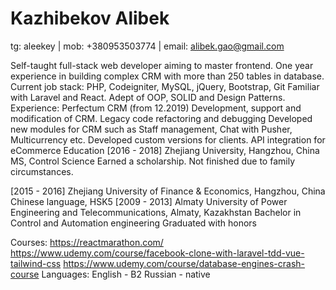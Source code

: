 # Kazhibekov Alibek
tg: aleekey | mob: +380953503774 | email: alibek.gao@gmail.com

Self-taught full-stack web developer aiming to master frontend. 
One year experience in building complex CRM with more than 250 tables in database.
Current job stack: PHP, Codeigniter, MySQL, jQuery, Bootstrap, Git
Familiar with Laravel and React.
Adept of OOP, SOLID and Design Patterns.
Experience:
Perfectum CRM (from 12.2019)
Development, support and modification of CRM.
Legacy code refactoring and debugging
Developed new modules for CRM such as Staff management, Chat with Pusher, Multicurrency etc.
Developed custom versions for clients.
API integration for eCommerce
Education
[2016 - 2018] Zhejiang University, Hangzhou, China
MS, Control Science
Earned a scholarship. Not finished due to family circumstances.

[2015 - 2016] Zhejiang University of Finance & Economics, Hangzhou, China
Chinese language, HSK5
[2009 - 2013] Almaty University of Power Engineering and Telecommunications, Almaty, Kazakhstan
Bachelor in Control and Automation engineering
Graduated with honors

Courses:
https://reactmarathon.com/
https://www.udemy.com/course/facebook-clone-with-laravel-tdd-vue-tailwind-css
https://www.udemy.com/course/database-engines-crash-course
Languages:
English - B2
Russian - native
